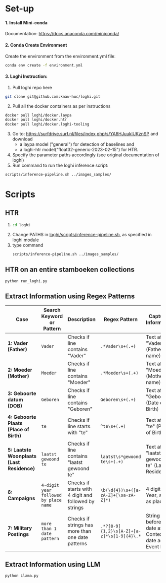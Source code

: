 # Set-up
#### 1. Install Mini-conda
Documentation: https://docs.anaconda.com/miniconda/

#### 2. Conda Create Environment

Create the environment from the environment.yml file:
```bash
conda env create -f environment.yml
```

#### 3. Loghi Instruction:
1. Pull loghi repo here 
```bash
git clone git@github.com:knaw-huc/loghi.git
```
2. Pull all the docker containers as per instructions
```bash
docker pull loghi/docker.laypa
docker pull loghi/docker.htr
docker pull loghi/docker.loghi-tooling
```
3. Go to: https://surfdrive.surf.nl/files/index.php/s/YA8HJuukIUKznSP and download 
   - a laypa model ("general") for detection of baselines and 
   - a loghi-htr model("float32-generic-2023-02-15") for HTR.
4. Specify the parameter paths accordingly (see original documentation of loghi)
5. Run command to run the loghi inference script:
```bash
scripts/inference-pipeline.sh ../images_samples/
```

# Scripts
## HTR
1. ```bash
   cd loghi
   ```
2. Change PATHS in [loghi/scripts/inference-pipeline.sh](loghi/scripts/inference-pipeline.sh), as specified in loghi module
3. type command
   ```bash
   scripts/inference-pipeline.sh ../images_samples/
   ```

## HTR on an entire stamboeken collections
```
python run_loghi.py
```

## Extract Information using Regex Patterns
| Case                                       | Search Keyword or Pattern             | Description                                           | Regex Pattern                              | Captured Information                                  |
|--------------------------------------------|---------------------------------------|-------------------------------------------------------|--------------------------------------------|-------------------------------------------------------|
| **1: Vader (Father)**                      | `Vader`                               | Checks if line contains "Vader"                       | `.*Vader\s+(.+)`                           | Text after "Vader" (Father's name)                    |
| **2: Moeder (Mother)**                     | `Moeder`                              | Checks if line contains "Moeder"                      | `.*Moeder\s+(.+)`                          | Text after "Moeder" (Mother's name)                   |
| **3: Geboorte datum (DOB)**                | `Geboren`                             | Checks if line contains "Geboren"                     | `Geboren\s+(.+)`                           | Text after "Geboren" (Date of Birth)                  |
| **4: Geboorte Plaats (Place of Birth)**    | `te`                                  | Checks if line starts with "te"                       | `^te\s+(.+)`                               | Text after "te" (Place of Birth)                      |
| **5: Laatste Woonplaats (Last Residence)** | `laatst gewoond te`                   | Checks if line contains "laatst gewoond te"           | `laatst\s*gewoond te\s+(.+)`               | Text after "laatst gewoond te" (Last Residence)       |
| **6: Campaigns**                           | `4-digit year followed by place name` | Checks if starts with 4 digit and followed by strings | `\b(\d{4})\s+([a-zA-Z]+[\sa-zA-Z]*)`       | 4 digit as Year, string as place                      |
| **7: Military Postings**                   | `more than 1 date pattern`            | Checks if strings has more than one date patterns     | `.*?[0-9]{1,2}\s[A-Z]+[a-z]*\s[1-9]{4}\.*` | String before the date as Context, date as Event Date |


## Extract Information using LLM

```
python Llama.py
```